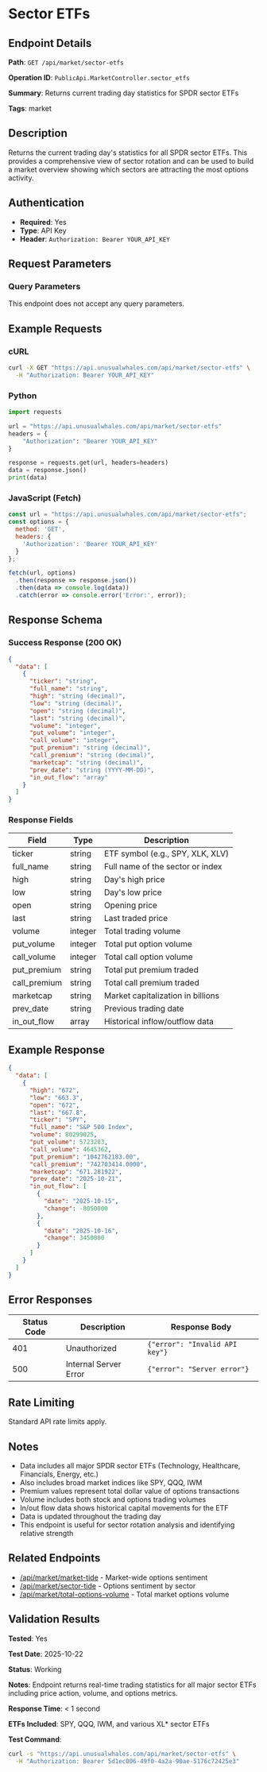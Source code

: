 # Sector ETFs

## Endpoint Details

**Path**: `GET /api/market/sector-etfs`

**Operation ID**: `PublicApi.MarketController.sector_etfs`

**Summary**: Returns current trading day statistics for SPDR sector ETFs

**Tags**: market

## Description

Returns the current trading day's statistics for all SPDR sector ETFs. This provides a comprehensive view of sector rotation and can be used to build a market overview showing which sectors are attracting the most options activity.

## Authentication

- **Required**: Yes
- **Type**: API Key
- **Header**: `Authorization: Bearer YOUR_API_KEY`

## Request Parameters

### Query Parameters

This endpoint does not accept any query parameters.

## Example Requests

### cURL

```bash
curl -X GET "https://api.unusualwhales.com/api/market/sector-etfs" \
  -H "Authorization: Bearer YOUR_API_KEY"
```

### Python

```python
import requests

url = "https://api.unusualwhales.com/api/market/sector-etfs"
headers = {
    "Authorization": "Bearer YOUR_API_KEY"
}

response = requests.get(url, headers=headers)
data = response.json()
print(data)
```

### JavaScript (Fetch)

```javascript
const url = "https://api.unusualwhales.com/api/market/sector-etfs";
const options = {
  method: 'GET',
  headers: {
    'Authorization': 'Bearer YOUR_API_KEY'
  }
};

fetch(url, options)
  .then(response => response.json())
  .then(data => console.log(data))
  .catch(error => console.error('Error:', error));
```

## Response Schema

### Success Response (200 OK)

```json
{
  "data": [
    {
      "ticker": "string",
      "full_name": "string",
      "high": "string (decimal)",
      "low": "string (decimal)",
      "open": "string (decimal)",
      "last": "string (decimal)",
      "volume": "integer",
      "put_volume": "integer",
      "call_volume": "integer",
      "put_premium": "string (decimal)",
      "call_premium": "string (decimal)",
      "marketcap": "string (decimal)",
      "prev_date": "string (YYYY-MM-DD)",
      "in_out_flow": "array"
    }
  ]
}
```

### Response Fields

| Field | Type | Description |
|-------|------|-------------|
| ticker | string | ETF symbol (e.g., SPY, XLK, XLV) |
| full_name | string | Full name of the sector or index |
| high | string | Day's high price |
| low | string | Day's low price |
| open | string | Opening price |
| last | string | Last traded price |
| volume | integer | Total trading volume |
| put_volume | integer | Total put option volume |
| call_volume | integer | Total call option volume |
| put_premium | string | Total put premium traded |
| call_premium | string | Total call premium traded |
| marketcap | string | Market capitalization in billions |
| prev_date | string | Previous trading date |
| in_out_flow | array | Historical inflow/outflow data |

## Example Response

```json
{
  "data": [
    {
      "high": "672",
      "low": "663.3",
      "open": "672",
      "last": "667.8",
      "ticker": "SPY",
      "full_name": "S&P 500 Index",
      "volume": 80299025,
      "put_volume": 5723283,
      "call_volume": 4645362,
      "put_premium": "1042762183.00",
      "call_premium": "742703414.0000",
      "marketcap": "671.281922",
      "prev_date": "2025-10-21",
      "in_out_flow": [
        {
          "date": "2025-10-15",
          "change": -8050000
        },
        {
          "date": "2025-10-16",
          "change": 3450000
        }
      ]
    }
  ]
}
```

## Error Responses

| Status Code | Description | Response Body |
|-------------|-------------|---------------|
| 401 | Unauthorized | `{"error": "Invalid API key"}` |
| 500 | Internal Server Error | `{"error": "Server error"}` |

## Rate Limiting

Standard API rate limits apply.

## Notes

- Data includes all major SPDR sector ETFs (Technology, Healthcare, Financials, Energy, etc.)
- Also includes broad market indices like SPY, QQQ, IWM
- Premium values represent total dollar value of options transactions
- Volume includes both stock and options trading volumes
- In/out flow data shows historical capital movements for the ETF
- Data is updated throughout the trading day
- This endpoint is useful for sector rotation analysis and identifying relative strength

## Related Endpoints

- [/api/market/market-tide](./market-tide.md) - Market-wide options sentiment
- [/api/market/sector-tide](./sector-tide.md) - Options sentiment by sector
- [/api/market/total-options-volume](./total-options-volume.md) - Total market options volume

## Validation Results

**Tested**: Yes

**Test Date**: 2025-10-22

**Status**: Working

**Notes**: Endpoint returns real-time trading statistics for all major sector ETFs including price action, volume, and options metrics.

**Response Time**: < 1 second

**ETFs Included**: SPY, QQQ, IWM, and various XL* sector ETFs

**Test Command**:
```bash
curl -s "https://api.unusualwhales.com/api/market/sector-etfs" \
  -H "Authorization: Bearer 5d1ec006-49f0-4a2a-90ae-5176c72425e3"
```
